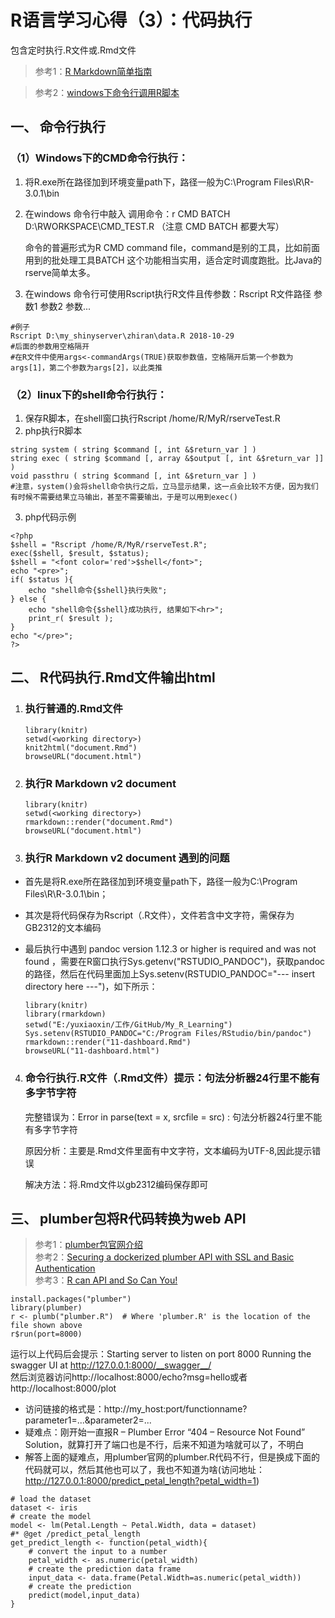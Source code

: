 # R语言学习心得（3）：代码执行
包含定时执行.R文件或.Rmd文件
> 参考1：[R Markdown简单指南](http://blog.csdn.net/qq_36080693/article/details/52792031)

> 参考2：[windows下命令行调用R脚本](http://blog.csdn.net/diyiziran/article/details/21379181)

## 一、 命令行执行
### （1）Windows下的CMD命令行执行：
1. 将R.exe所在路径加到环境变量path下，路径一般为C:\Program Files\R\R-3.0.1\bin

2. 在windows 命令行中敲入 调用命令：r CMD BATCH D:\RWORKSPACE\CMD_TEST.R  （注意 CMD BATCH 都要大写）

    命令的普遍形式为R CMD command file，command是别的工具，比如前面用到的批处理工具BATCH
    这个功能相当实用，适合定时调度跑批。比Java的rserve简单太多。
    
3. 在windows 命令行可使用Rscript执行R文件且传参数：Rscript R文件路径 参数1 参数2 参数...  

```
#例子
Rscript D:\my_shinyserver\zhiran\data.R 2018-10-29
#后面的参数用空格隔开
#在R文件中使用args<-commandArgs(TRUE)获取参数值，空格隔开后第一个参数为args[1]，第二个参数为args[2]，以此类推
```


### （2）linux下的shell命令行执行：

1. 保存R脚本，在shell窗口执行Rscript /home/R/MyR/rserveTest.R 
2. php执行R脚本

```
string system ( string $command [, int &$return_var ] )
string exec ( string $command [, array &$output [, int &$return_var ]] )
void passthru ( string $command [, int &$return_var ] )
#注意，system()会将shell命令执行之后，立马显示结果，这一点会比较不方便，因为我们有时候不需要结果立马输出，甚至不需要输出，于是可以用到exec()
```

3. php代码示例

```
<?php
$shell = "Rscript /home/R/MyR/rserveTest.R";
exec($shell, $result, $status);
$shell = "<font color='red'>$shell</font>";
echo "<pre>";
if( $status ){
    echo "shell命令{$shell}执行失败";
} else {
    echo "shell命令{$shell}成功执行, 结果如下<hr>";
    print_r( $result );
}
echo "</pre>";
?>
```



## 二、 R代码执行.Rmd文件输出html

1. ### 执行普通的.Rmd文件
    ```
    library(knitr)
    setwd(<working directory>)
    knit2html("document.Rmd")
    browseURL("document.html")
    ```
2. ### 执行R Markdown v2 document
    ```
    library(knitr)
    setwd(<working directory>)
    rmarkdown::render("document.Rmd")
    browseURL("document.html")
    ```
3. ### 执行R Markdown v2 document 遇到的问题

- 首先是将R.exe所在路径加到环境变量path下，路径一般为C:\Program Files\R\R-3.0.1\bin；
- 其次是将代码保存为Rscript（.R文件），文件若含中文字符，需保存为GB2312的文本编码
- 最后执行中遇到 pandoc version 1.12.3 or higher is required and was not found ，需要在R窗口执行Sys.getenv("RSTUDIO_PANDOC")，获取pandoc的路径，然后在代码里面加上Sys.setenv(RSTUDIO_PANDOC="--- insert directory here ---")，如下所示：

    ```
    library(knitr)
    library(rmarkdown)
    setwd("E:/yuxiaoxin/工作/GitHub/My_R_Learning")
    Sys.setenv(RSTUDIO_PANDOC="C:/Program Files/RStudio/bin/pandoc")
    rmarkdown::render("11-dashboard.Rmd")
    browseURL("11-dashboard.html")
    ```

4. ### 命令行执行.R文件（.Rmd文件）提示：句法分析器24行里不能有多字节字符

    完整错误为：Error in parse(text = x, srcfile = src) : 句法分析器24行里不能有多字节字符
    
    原因分析：主要是.Rmd文件里面有中文字符，文本编码为UTF-8,因此提示错误
    
    解决方法：将.Rmd文件以gb2312编码保存即可
    
    
## 三、 plumber包将R代码转换为web API
> 参考1：[plumber包官网介绍](https://www.rplumber.io/)  
> 参考2：[Securing a dockerized plumber API with SSL and Basic Authentication](https://qunis.de/how-to-make-a-dockerized-plumber-api-secure-with-ssl-and-basic-authentication/)  
> 参考3：[R can API and So Can You!](https://medium.com/tmobile-tech/r-can-api-c184951a24a3)  

```
install.packages("plumber")
library(plumber)
r <- plumb("plumber.R")  # Where 'plumber.R' is the location of the file shown above
r$run(port=8000)
```

运行以上代码后会提示：Starting server to listen on port 8000
Running the swagger UI at http://127.0.0.1:8000/__swagger__/  
然后浏览器访问http://localhost:8000/echo?msg=hello或者http://localhost:8000/plot
- 访问链接的格式是：http://my_host:port/functionname?parameter1=...&parameter2=...
- 疑难点：刚开始一直报R – Plumber Error “404 – Resource Not Found” Solution，就算打开了端口也是不行，后来不知道为啥就可以了，不明白
- 解答上面的疑难点，用plumber官网的plumber.R代码不行，但是换成下面的代码就可以，然后其他也可以了，我也不知道为啥(访问地址：http://127.0.0.1:8000/predict_petal_length?petal_width=1)
```
# load the dataset
dataset <- iris
# create the model
model <- lm(Petal.Length ~ Petal.Width, data = dataset)
#* @get /predict_petal_length
get_predict_length <- function(petal_width){
    # convert the input to a number
    petal_width <- as.numeric(petal_width)
    # create the prediction data frame
    input_data <- data.frame(Petal.Width=as.numeric(petal_width))
    # create the prediction
    predict(model,input_data)
}
```
